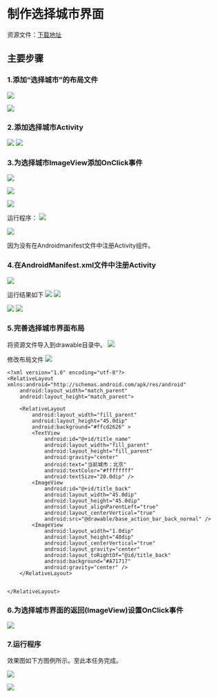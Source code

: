 # 制作选择城市界面

资源文件：[下载地址](http://mobile100.zhangqx.com/assets/docs/projects/weather08_res.zip)

## 主要步骤
### 1.添加“选择城市”的布局文件

![](imags/08/8-1.png)

![](imags/08/8-2.png)
### 2.添加选择城市Activity

![](imags/08/8-3.png)
![](imags/08/8-4.png)


### 3.为选择城市ImageView添加OnClick事件

![](imags/08/8-4-1.png)

![](imags/08/8-4-2.png)

![](imags/08/8-4-3.png)

运行程序：
![](imags/08/8-5.png)

![](imags/08/8-6.png)

因为没有在Androidmanifest文件中注册Activity组件。

### 4.在AndroidManifest.xml文件中注册Activity

![](imags/08/8-7.png)

运行结果如下
![](imags/08/8-8.png)
![](imags/08/8-9.png)

![](imags/08/8-10.png)
![](imags/08/8-11.png)

### 5.完善选择城市界面布局
将资源文件导入到drawable目录中。
![](imags/08/8-12.png)

修改布局文件
![](imags/08/8-13.png)
```
<?xml version="1.0" encoding="utf-8"?>
<RelativeLayout xmlns:android="http://schemas.android.com/apk/res/android"
    android:layout_width="match_parent"
    android:layout_height="match_parent">

    <RelativeLayout
        android:layout_width="fill_parent"
        android:layout_height="45.0dip"
        android:background="#ffcd2626" >
        <TextView
            android:id="@+id/title_name"
            android:layout_width="fill_parent"
            android:layout_height="fill_parent"
            android:gravity="center"
            android:text="当前城市：北京"
            android:textColor="#ffffffff"
            android:textSize="20.0dip" />
        <ImageView
            android:id="@+id/title_back"
            android:layout_width="45.0dip"
            android:layout_height="45.0dip"
            android:layout_alignParentLeft="true"
            android:layout_centerVertical="true"
            android:src="@drawable/base_action_bar_back_normal" />
        <ImageView
            android:layout_width="1.0dip"
            android:layout_height="40dip"
            android:layout_centerVertical="true"
            android:layout_gravity="center"
            android:layout_toRightOf="@id/title_back"
            android:background="#A71717"
            android:gravity="center" />
    </RelativeLayout>


</RelativeLayout>
```

### 6.为选择城市界面的返回(ImageView)设置OnClick事件

![](imags/08/8-16.png)
### 7.运行程序
效果图如下方图例所示。至此本任务完成。

![](imags/08/8-14.png)

![](imags/08/8-15.png)








